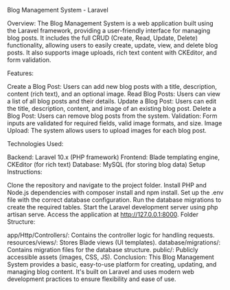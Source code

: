 Blog Management System - Laravel

Overview: The Blog Management System is a web application built using the Laravel framework, providing a user-friendly interface for managing blog posts. It includes the full CRUD (Create, Read, Update, Delete) functionality, allowing users to easily create, update, view, and delete blog posts. It also supports image uploads, rich text content with CKEditor, and form validation.

Features:

Create a Blog Post: Users can add new blog posts with a title, description, content (rich text), and an optional image.
Read Blog Posts: Users can view a list of all blog posts and their details.
Update a Blog Post: Users can edit the title, description, content, and image of an existing blog post.
Delete a Blog Post: Users can remove blog posts from the system.
Validation: Form inputs are validated for required fields, valid image formats, and size.
Image Upload: The system allows users to upload images for each blog post.

Technologies Used:

Backend: Laravel 10.x (PHP framework)
Frontend: Blade templating engine, CKEditor (for rich text)
Database: MySQL (for storing blog data)
Setup Instructions:

Clone the repository and navigate to the project folder.
Install PHP and Node.js dependencies with composer install and npm install.
Set up the .env file with the correct database configuration.
Run the database migrations to create the required tables.
Start the Laravel development server using php artisan serve.
Access the application at http://127.0.0.1:8000.
Folder Structure:

app/Http/Controllers/: Contains the controller logic for handling requests.
resources/views/: Stores Blade views (UI templates).
database/migrations/: Contains migration files for the database structure.
public/: Publicly accessible assets (images, CSS, JS).
Conclusion: This Blog Management System provides a basic, easy-to-use platform for creating, updating, and managing blog content. It's built on Laravel and uses modern web development practices to ensure flexibility and ease of use.
